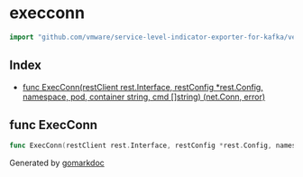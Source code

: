 <!-- Code generated by gomarkdoc. DO NOT EDIT -->

# execconn

```go
import "github.com/vmware/service-level-indicator-exporter-for-kafka/vendor/github.com/docker/buildx/driver/kubernetes/execconn"
```

## Index

- [func ExecConn(restClient rest.Interface, restConfig *rest.Config, namespace, pod, container string, cmd []string) (net.Conn, error)](<#func-execconn>)


## func ExecConn

```go
func ExecConn(restClient rest.Interface, restConfig *rest.Config, namespace, pod, container string, cmd []string) (net.Conn, error)
```



Generated by [gomarkdoc](<https://github.com/princjef/gomarkdoc>)

